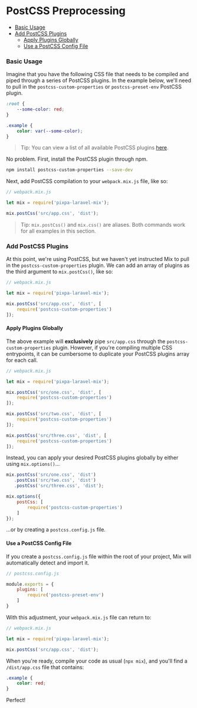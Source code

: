 # PostCSS Preprocessing

-   [Basic Usage](#basic-usage)
-   [Add PostCSS Plugins](#add-postcss-plugins)
    -   [Apply Plugins Globally](#apply-plugins-globally)
    -   [Use a PostCSS Config File](#use-a-postcss-config-file)

### Basic Usage

Imagine that you have the following CSS file that needs to be compiled and piped through a series of PostCSS plugins. In the example below,
we'll need to pull in the `postcss-custom-properties` or `postcss-preset-env` PostCSS plugin.

```css
:root {
    --some-color: red;
}

.example {
    color: var(--some-color);
}
```

> Tip: You can view a list of all available PostCSS plugins [here](https://github.com/postcss/postcss#plugins).

No problem. First, install the PostCSS plugin through npm.

```bash
npm install postcss-custom-properties --save-dev
```

Next, add PostCSS compilation to your `webpack.mix.js` file, like so:

```js
// webpack.mix.js

let mix = require('pixpa-laravel-mix');

mix.postCss('src/app.css', 'dist');
```

> Tip: `mix.postCss()` and `mix.css()` are aliases. Both commands work for all examples in this section.

### Add PostCSS Plugins

At this point, we're using PostCSS, but we haven't yet instructed Mix to pull in the `postcss-custom-properties` plugin. We can add an array 
of plugins as the third argument to `mix.postCss()`, like so:

```js
// webpack.mix.js

let mix = require('pixpa-laravel-mix');

mix.postCss('src/app.css', 'dist', [
    require('postcss-custom-properties')
]);
```

#### Apply Plugins Globally

The above example will **exclusively** pipe `src/app.css` through the `postcss-custom-properties` plugin. However, if you're compiling multiple CSS entrypoints, it can be cumbersome to duplicate your PostCSS plugins array for each call.

```js
// webpack.mix.js

let mix = require('pixpa-laravel-mix');

mix.postCss('src/one.css', 'dist', [
    require('postcss-custom-properties')
]);

mix.postCss('src/two.css', 'dist', [
    require('postcss-custom-properties')
]);

mix.postCss('src/three.css', 'dist', [
    require('postcss-custom-properties')
]);
```

Instead, you can apply your desired PostCSS plugins globally by either using `mix.options()`...

~~~js
mix.postCss('src/one.css', 'dist')
   .postCss('src/two.css', 'dist')
   .postCss('src/three.css', 'dist');

mix.options({
    postCss: [
        require('postcss-custom-properties') 
    ]
});
~~~

...or by creating a `postcss.config.js` file.

#### Use a PostCSS Config File

If you create a `postcss.config.js` file within the root of your project, Mix will automatically detect and import it.

~~~js
// postcss.config.js

module.exports = {
    plugins: [
        require('postcss-preset-env')
    ]
}
~~~

With this adjustment, your `webpack.mix.js` file can return to:

```js
// webpack.mix.js

let mix = require('pixpa-laravel-mix');

mix.postCss('src/app.css', 'dist');
```

When you're ready, compile your code as usual (`npx mix`), and you'll find a `/dist/app.css` file that contains:

```css
.example {
    color: red;
}
```

Perfect!
